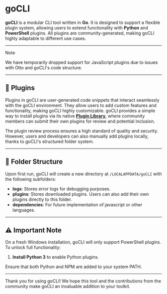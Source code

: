 # goCLI

**goCLI** is a modular CLI tool written in **Go**. It is designed to support a flexible plugin system, allowing users to extend functionality with **Python** and **PowerShell** plugins. All plugins are community-generated, making goCLI highly adaptable to different use cases.

---

> [!NOTE]
> We have temporarily dropped support for JavaScript plugins due to issues with Otto and goCLI's code structure.

---

## 🔌 Plugins

Plugins in goCLI are user-generated code snippets that interact seamlessly with the goCLI environment. They allow users to add custom features and functionality, making goCLI highly customizable. goCLI provides a simple way to install plugins via its native **[Plugin Library](https://github.com/LewdLillyVT/goCLI/wiki/Plugin-Library)**, where community members can submit their own plugins for review and potential inclusion.

The plugin review process ensures a high standard of quality and security. However, users and developers can also manually add plugins locally, thanks to goCLI's structured folder system.

---

## 📂 Folder Structure

Upon first run, goCLI will create a new directory at `/LOCALAPPDATA/goCLI` with the following subfolders:

- **logs**: Stores error logs for debugging purposes.
- **plugins**: Stores downloaded plugins. Users can also add their own plugins directly to this folder.
- **dependencies**: For future implementation of javascript or other languages.

---

## ⚠️ Important Note

On a fresh Windows installation, goCLI will only support PowerShell plugins. To unlock full functionality:

1. **Install Python 3** to enable Python plugins.

Ensure that both Python and NPM are added to your system PATH.

---

Thank you for using goCLI! We hope this tool and the contributions from the community make goCLI an invaluable addition to your toolkit.
